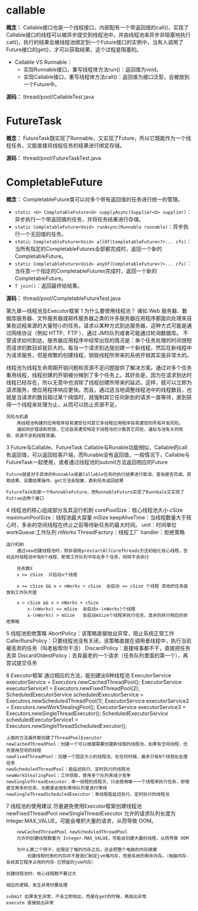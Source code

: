 # callable

**概念：** Callable接口也是一个线程接口，内部配有一个带返回值的call()，实现了Callable接口的线程可以被异步提交到线程池中，并由线程池来异步非阻塞地执行call()，执行的结果会被线程池绑定到一个Future接口的实例中，当有人调用了Future接口的get()，才可以获取结果，这个过程是阻塞的。
- Callable VS Runnable：
    - 实现Runnable接口，重写线程体方法run()：返回值为void。
    - 实现Callable接口，重写线程体方法call()：返回值为接口泛型，会被放到一个Future中。

**源码：** thread/pool/CallableTest.java

# FutureTask

**概念：** FutureTask既实现了Runnable，又实现了Future，所以它既能作为一个线程任务，又能直接将线程任务的结果进行绑定存储。

**源码：** thread/pool/FutureTaskTest.java


# CompletableFuture

**概念：** CompletableFuture类可以对多个带有返回值的任务进行统一的管理。
- `static <U> CompletableFuture<U> supplyAsync(Supplier<U> supplier)`：异步执行一个带返回值的任务，并将任务结果进行存储。
- `static CompletableFuture<Void> runAsync(Runnable runnable)`：异步执行一个无回值的任务。
- `static CompletableFuture<Void> allOf(CompletableFuture<?>... cfs)`：当所有指定的CompletableFutures全部都完成时，返回一个新的CompletableFuture。
- `static CompletableFuture<Void> anyOf(CompletableFuture<?>... cfs)`：当任意一个指定的CompletableFutures完成时，返回一个新的CompletableFuture。
- `T join()`：返回最终给结果。

**源码：** thread/pool/CompletableFutureTest.java


第九章—线程池及Executor框架 1 为什么要使用线程池？ 诸如 Web 服务器、数据库服务器、文件服务器或邮件服务器之类的许多服务器应用程序都面向处理来自某些远程来源的大量短小的任务。请求以某种方式到达服务器，这种方式可能是通过网络协议（例如 HTTP、FTP ）、通过 JMS队列或者可能通过轮询数据库。	不管请求如何到达，服务器应用程序中经常出现的情况是：单个任务处理的时间很短而请求的数目却是巨大的。每当一个请求到达就创建一个新线程，然后在新线程中为请求服务，但是频繁的创建线程，销毁线程所带来的系统开销其实是非常大的。

线程池为线程生命周期开销问题和资源不足问题提供了解决方案。通过对多个任务重用线程，线程创建的开销被分摊到了多个任务上。其好处是，因为在请求到达时线程已经存在，所以无意中也消除了线程创建所带来的延迟。这样，就可以立即为请求服务，使应用程序响应更快。而且，通过适当地调整线程池中的线程数目，也就是当请求的数目超过某个阈值时，就强制其它任何新到的请求一直等待，直到获得一个线程来处理为止，从而可以防止资源不足。

	风险与机遇
		用线程池构建的应用程序容易遭受任何其它多线程应用程序容易遭受的所有并发风险，
		诸如同步错误和死锁，它还容易遭受特定于线程池的少数其它风险，诸如与池有关的死锁、资源不足和线程泄漏。



3 Future与Callable、FutureTask
	Callable与Runable功能相似，Callable的call有返回值，可以返回给客户端，而Runable没有返回值，一般情况下，Callable与FutureTask一起使用，或者通过线程池的submit方法返回相应的Future

	Future就是对于具体的Runnable或者Callable任务的执行结果进行取消、查询是否完成、获取结果、设置结果操作。get方法会阻塞，直到任务返回结果

	FutureTask则是一个RunnableFuture，而RunnableFuture实现了Runnbale又实现了Futrue这两个接口




4 线程池的核心组成部分及其运行机制
	corePoolSize：核心线程池大小 cSize
	maximumPoolSize：线程池最大容量  mSize
	keepAliveTime：当线程数量大于核心时，多余的空闲线程在终止之前等待新任务的最大时间。
	unit：时间单位
	workQueue:工作队列 nWorks
	ThreadFactory：线程工厂
	handler：拒绝策略

	运行机制
		通过new创建线程池时，除非调用prestartAllCoreThreads方法初始化核心线程，否则此时线程池中有0个线程，即使工作队列中存在多个任务，同样不会执行

		任务数X
		x <= cSize  只启动x个线程

		x >= cSize && x < nWorks + cSize  会启动 <= cSize 个线程 其他的任务就放到工作队列里

		x > cSize && x > nWorks + cSize
			x-(nWorks) <= mSize  会启动x-(nWorks)个线程
			x-(nWorks) > mSize   会启动mSize个线程来执行任务，其余的执行相应的拒绝策略




5 线程池拒绝策略
	AbortPolicy：该策略直接抛出异常，阻止系统正常工作
	CallerRunsPolicy：只要线程池没有关闭，该策略直接在调用者线程中，执行当前被丢弃的任务（叫老板帮你干活）
	DiscardPolicy：直接啥事都不干，直接把任务丢弃
	DiscardOldestPolicy：丢弃最老的一个请求（任务队列里面的第一个），再尝试提交任务




6 Executor框架
	通过相应的方法，能创建出6种线程池
	ExecutorService executorService = Executors.newCachedThreadPool();
    ExecutorService executorService1 = Executors.newFixedThreadPool(2);
    ScheduledExecutorService scheduledExecutorService = Executors.newScheduledThreadPool(1);
    ExecutorService executorService2 = Executors.newWorkStealingPool();
    ExecutorService executorService3 = Executors.newSingleThreadExecutor();
    ScheduledExecutorService scheduledExecutorService1 = Executors.newSingleThreadScheduledExecutor();

    上面的方法最终都创建了ThreadPoolExecutor
    newCachedThreadPool：创建一个可以根据需要创建新线程的线程池，如果有空闲线程，优先使用空闲的线程
    newFixedThreadPool：创建一个固定大小的线程池，在任何时候，最多只有N个线程在处理任务
    newScheduledThreadPool：能延迟执行、定时执行的线程池
    newWorkStealingPool：工作窃取，使用多个队列来减少竞争
    newSingleThreadExecutor：单一线程的线程次，只会使用唯一一个线程来执行任务，即使提交再多的任务，也都是会放到等待队列里进行等待
    newSingleThreadScheduledExecutor：单线程能延迟执行、定时执行的线程池




7 线程池的使用建议
	尽量避免使用Executor框架创建线程池
		newFixedThreadPool  newSingleThreadExecutor
		允许的请求队列长度为 Integer.MAX_VALUE，可能会堆积大量的请求，从而导致 OOM。

		newCachedThreadPool newScheduledThreadPool
		允许的创建线程数量为 Integer.MAX_VALUE，可能会创建大量的线程，从而导致 OOM

		为什么第二个例子，在限定了堆的内存之后，还会把整个电脑的内存撑爆
			创建线程时用的内存并不是我们制定jvm堆内存，而是系统的剩余内存。（电脑内存-系统其它程序占用的内存-已预留的jvm内存）

	创建线程池时，核心线程数不要过大

	相应的逻辑，发生异常时要处理

	submit 如果发生异常，不会立即抛出，而是在get的时候，再抛出异常
	execute 直接抛出异常